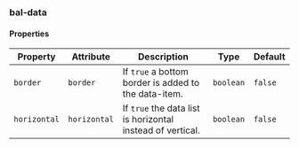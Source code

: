 ### bal-data
 
#### Properties

| Property     | Attribute    | Description                                                | Type      | Default |
| ------------ | ------------ | ---------------------------------------------------------- | --------- | ------- |
| `border`     | `border`     | If `true` a bottom border is added to the data-item.       | `boolean` | `false` |
| `horizontal` | `horizontal` | If `true` the data list is horizontal instead of vertical. | `boolean` | `false` |


 